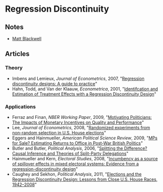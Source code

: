 # Regression Discontinuity

## Notes
 - [Matt Blackwell](http://www.mattblackwell.org/files/teaching/s13-rdd.pdf)

## Articles
### Theory
 - Imbens and Lemieux, *Journal of Econometrics*, 2007, "[Regression discontinuity designs: A guide to practice](http://zmjones.com/static/causal-inference/imbens-je-2007.pdf)"
 - Hahn, Todd, and Van der Klaauw, *Econometrica*, 2001, "[Identifcation and Estimation of Treatment Effects with a Regression Discontinuity Design](http://zmjones.com/static/causal-inference/hahn-e-2001.pdf)"

### Applications
 - Ferraz and Finan, *NBER Working Paper*, 2009, "[Motivating Politicians: The Impacts of Monetary
Incentives on Quality and Performance](http://zmjones.com/static/causal-inference/ferraz-nber-2009.pdf)"
 - Lee, *Journal of Econometrics*, 2008, "[Randomized experiments from non-random selection in U.S. House elections](http://zmjones.com/static/causal-inference/lee-je-2008.pdf)"
 - Eggers and Hainmueller, *American Political Science Review*, 2009, "[MPs for Sale? Estimating Returns to Office in Post-War British Politics](http://zmjones.com/static/causal-inference/eggers-apsr-2009.pdf)"
 - Butler and Butler, *Political Analysis*, 2006, "[Splitting the Difference? Causal Inference and Theories of Split-Party Delegations](http://zmjones.com/static/causal-inference/butler-pa-2006.pdf)"
 - Hainmueller and Kern, *Electoral Studies*, 2008, "[Incumbency as a source of spillover effects in mixed electoral systems: Evidence from a regression-discontinuity design](http://zmjones.com/static/causal-inference/hainmueller-es-2008.pdf)"
 - Caughey and Sekhon, *Political Analysis*, 2011, "[Elections and the Regression Discontinuity Design:
Lessons from Close U.S. House Races, 1942–2008](http://zmjones.com/static/causal-inference/caughey-pa-2011.pdf)"
